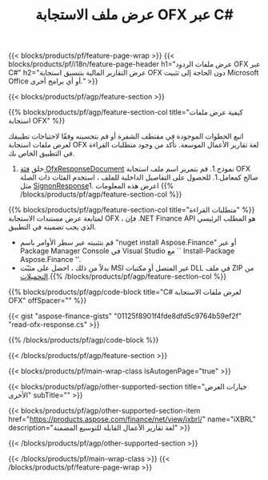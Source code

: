 ﻿---
title: عرض ملف الاستجابة OFX عبر C#
description: نموذج رمز لعرض ملف الاستجابة OFX. استخدم API مثال التعليمات البرمجية لعرض ملفات استجابة الدُفعات OFX ضمن التطبيقات المستندة إلى .NET. 
url: /ar/net/view/ofx-response/
family: finance
platformtag: net
feature: view
informat: OFX response
outformat: 
otherformats: 
---
{{< blocks/products/pf/feature-page-wrap >}}
{{< blocks/products/pf/i18n/feature-page-header h1="عرض ملفات الردود OFX عبر C#" h2="عرض التقارير المالية بتنسيق استجابة OFX دون الحاجة إلى تثبيت Microsoft Office أو أي برامج أخرى." >}}

{{< blocks/products/pf/agp/feature-section >}}

{{% blocks/products/pf/agp/feature-section-col title="كيفية عرض ملفات استجابة OFX" %}}

اتبع الخطوات الموجودة في مقتطف الشفرة أو قم بتحسينه وفقًا لاحتياجات تطبيقك لعرض ملفات استجابة OFX لغة تقارير الأعمال الموسعة. تأكد من وجود متطلبات القراءة في التطبيق الخاص بك.

1. خلق [فئة OfxResponseDocument](https://apireference.aspose.com/finance/net/aspose.finance.ofx/ofxresponsedocument) نموذج.1. قم بتمرير اسم ملف استجابة OFX صالح كمعامل.1. للحصول على التفاصيل الداخلية للملف ، استخدم الفئات ذات الصلة مثل [SignonResponse](https://apireference.aspose.com/finance/net/aspose.finance.ofx.signon/signonresponse)1. اعرض هذه المعلومات
{{% /blocks/products/pf/agp/feature-section-col %}}

{{% blocks/products/pf/agp/feature-section-col title="متطلبات القراءة" %}}
لمتابعة عرض مستندات الاستجابة OFX ، فإن .NET Finance API هو المطلب الرئيسي الذي يجب تضمينه في التطبيق. 
- قم بتثبيته عبر سطر الأوامر باسم "nuget install Aspose.Finance" أو عبر Package Manager Console في Visual Studio مع `` Install-Package Aspose.Finance ''.
- بدلاً من ذلك ، احصل على مثبّت MSI غير المتصل أو مكتبات DLL في ملف ZIP من [التحميلات](https://downloads.aspose.com/finance/net).{{% /blocks/products/pf/agp/feature-section-col %}}

{{% blocks/products/pf/agp/code-block title="C# لعرض ملفات الاستجابة OFX" offSpacer="" %}}

{{< gist "aspose-finance-gists" "01125f8901f4fde8dfd5c9764b59ef2f" "read-ofx-response.cs" >}}

{{% /blocks/products/pf/agp/code-block %}}

{{< /blocks/products/pf/agp/feature-section >}}

{{< blocks/products/pf/main-wrap-class isAutogenPage="true" >}}

{{< blocks/products/pf/agp/other-supported-section title="خيارات العرض الأخرى" subTitle="" >}}

{{< blocks/products/pf/agp/other-supported-section-item href="https://products.aspose.com/finance/net/view/ixbrl/" name="iXBRL" description="لغة تقارير الأعمال القابلة للتوسيع المضمنة" >}}

{{< /blocks/products/pf/agp/other-supported-section >}}

{{< /blocks/products/pf/main-wrap-class >}}
{{< /blocks/products/pf/feature-page-wrap >}}